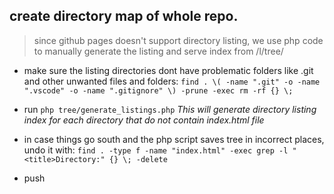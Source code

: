 ## create directory map of whole repo.

> since github pages doesn't support directory listing, we use php code to manually generate the listing and serve index from /l/tree/

- make sure the listing directories dont have problematic folders like .git and other unwanted files and folders:
`find . \( -name ".git" -o -name ".vscode" -o -name ".gitignore" \) -prune -exec rm -rf {} \;`

- run `php tree/generate_listings.php`
_This will generate directory listing index for each directory that do not contain index.html file_

- in case things go south and the php script saves tree in incorrect places, undo it with:
`find . -type f -name "index.html" -exec grep -l "<title>Directory:" {} \; -delete`

- push
